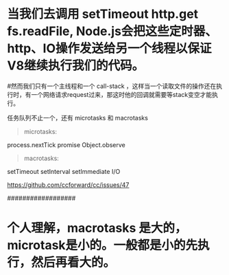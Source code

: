 # 当我们去调用 setTimeout http.get fs.readFile, Node.js会把这些定时器、http、IO操作发送给另一个线程以保证V8继续执行我们的代码。

#然而我们只有一个主线程和一个 call-stack ，这样当一个读取文件的操作还在执行时，有一个网络请求request过来，那这时他的回调就需要等stack变空才能执行。

任务队列不止一个，还有 microtasks 和 macrotasks

> microtasks:

process.nextTick
promise
Object.observe

> macrotasks:

setTimeout
setInterval
setImmediate
I/O

https://github.com/ccforward/cc/issues/47


##################


# 个人理解，macrotasks 是大的，microtask是小的。一般都是小的先执行，然后再看大的。